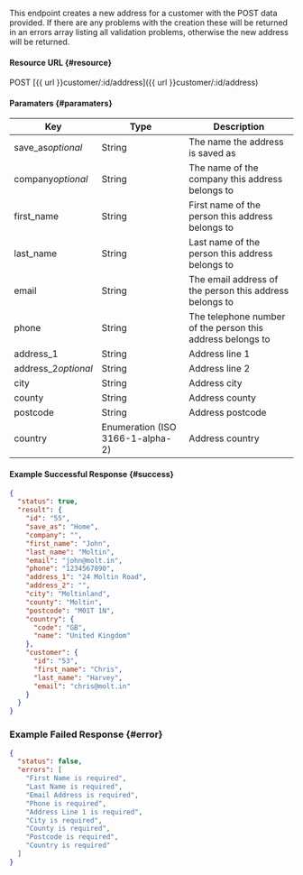<!--
@title POST customer/:id/address
@author Moltin Ltd
@description Creates a new address for a specified customer

@sidebar 1
@family Address
@rate No
@auth Yes
@format JSON
@http POST
@version beta
-->

This endpoint creates a new address for a customer with the POST data provided. If there are any problems with the creation these will be returned in an errors array listing all validation problems, otherwise the new address will be returned.


#### Resource URL	{#resource}
POST [{{ url }}customer/:id/address]({{ url }}customer/:id/address)


#### Paramaters	{#paramaters}
Key | Type | Description
--- | ---- | -----------
save_as*optional* | String | The name the address is saved as
company*optional* | String | The name of the company this address belongs to
first_name | String | First name of the person this address belongs to
last_name | String | Last name of the person this address belongs to
email | String | The email address of the person this address belongs to
phone | String | The telephone number of the person this address belongs to
address_1 | String | Address line 1
address_2*optional* | String | Address line 2
city | String | Address city
county | String | Address county
postcode | String | Address postcode
country | Enumeration (ISO 3166-1-alpha-2) | Address country

<!--code-->
#### Example Successful Response	{#success}
``` json
{
  "status": true,
  "result": {
    "id": "55",
    "save_as": "Home",
    "company": "",
    "first_name": "John",
    "last_name": "Moltin",
    "email": "john@molt.in",
    "phone": "1234567890",
    "address_1": "24 Moltin Road",
    "address_2": "",
    "city": "Moltinland",
    "county": "Moltin",
    "postcode": "M01T 1N",
    "country": {
      "code": "GB",
      "name": "United Kingdom"
    },
    "customer": {
      "id": "53",
      "first_name": "Chris",
      "last_name": "Harvey",
      "email": "chris@molt.in"
    }
  }
}
```


### Example Failed Response	{#error}
``` json
{
  "status": false,
  "errors": [
    "First Name is required",
    "Last Name is required",
    "Email Address is required",
    "Phone is required",
    "Address Line 1 is required",
    "City is required",
    "County is required",
    "Postcode is required",
    "Country is required"
  ]
}
```
<!--/code-->